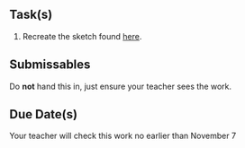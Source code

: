 
Task(s)
-------
1. Recreate the sketch found [here](http://mrseidel.com/images/Processing/2O/Exercise6_2O.gif). 



Submissables
------------
Do **not** hand this in, just ensure your teacher sees the work.


Due Date(s)
----------
Your teacher will check this work no earlier than November 7